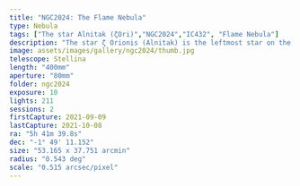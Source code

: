```yaml
---
title: "NGC2024: The Flame Nebula"
type: Nebula
tags: ["The star Alnitak (ζOri)","NGC2024","IC432", "Flame Nebula"]
description: "The star ζ Orionis (Alnitak) is the leftmost star on the constellation Orion's belt. It is a triple star system hosted by a blue supergiant. Next to it bursts the Flame Nebula, an emission nebular supercharged by ultraviolet rays emanating from Alnitak. Often grouped with the more iconic Horsehead Nebula (IC434), the Flame stands well on its own."
image: assets/images/gallery/ngc2024/thumb.jpg
telescope: Stellina
length: "400mm"
aperture: "80mm"
folder: ngc2024
exposure: 10
lights: 211
sessions: 2
firstCapture: 2021-09-09    
lastCapture: 2021-10-08
ra: "5h 41m 39.8s"
dec: "-1° 49' 11.152"
size: "53.165 x 37.751 arcmin"
radius: "0.543 deg"
scale: "0.515 arcsec/pixel"
---
```


